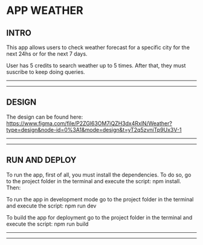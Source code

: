 # APP WEATHER

## INTRO

This app allows users to check weather forecast for a specific city for the next 24hs or for the next 7 days.

User has 5 credits to search weather up to 5 times. After that, they must suscribe to keep doing queries.

---

---

## DESIGN

The design can be found here: https://www.figma.com/file/P2ZGl63OM7iQZH3dx4RxlN/Weather?type=design&node-id=0%3A1&mode=design&t=yT2q5zvniTp9Ux3V-1

---

---

## RUN AND DEPLOY

To run the app, first of all, you must install the dependencies. To do so, go to the project folder in the terminal and execute the script: npm install. Then:

To run the app in development mode go to the project folder in the terminal and execute the script: npm run dev

To build the app for deployment go to the project folder in the terminal and execute the script: npm run build

---

---
